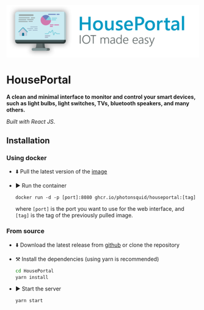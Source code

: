 ![banner](docs/res/HousePortal_banner_readme.png)

# HousePortal

**A clean and minimal interface to monitor and control your smart devices, such as light bulbs, light switches, TVs, bluetooth speakers, and many others.**

*Built with React JS*.

## Installation

### Using docker

- ⬇️ Pull the latest version of the [image](https://github.com/photonsquid/HousePortal/pkgs/container/houseportal "HousePortal image on ghcr.io")

- ▶️ Run the container 
  ```
  docker run -d -p [port]:8080 ghcr.io/photonsquid/houseportal:[tag]
  ``` 
  where `[port]` is the 
  port you want to use for the web interface, and `[tag]` is the tag of the previously pulled image.

### From source

- ⬇️ Download the latest release from [github](https://github.com/photonsquid/HousePortal/releases/latest "Latest release of HousePortal") or clone the repository

- ⚒️ Install the dependencies (using yarn is recommended)
  ```bash
  cd HousePortal
  yarn install
  ```

- ▶️ Start the server
  ```bash
  yarn start
  ```
